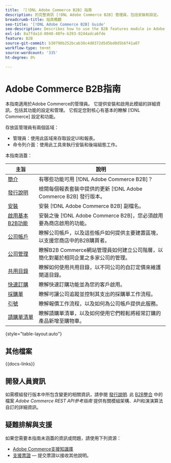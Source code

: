 ```yaml
---
title: 『[!DNL Adobe Commerce B2B] 指南
description: 的完整資訊 [!DNL Adobe Commerce B2B] 管理員，包括安裝和設定。
breadcrumb-title: 指南概觀
seo-title: '[!DNL Adobe Commerce B2B] Guide'
seo-description: Describes how to use the B2B features module in Adobe Commerce.
exl-id: 8a7fda1d-0040-48fe-b393-9244adca6fde
feature: B2B
source-git-commit: b30790b252bcab38c4d0372d5d5bd0d5b6f41a07
workflow-type: tm+mt
source-wordcount: '335'
ht-degree: 0%

---
```


# Adobe Commerce B2B指南

本指南適用於Adobe Commerce的管理員。 它提供安裝和啟用此模組的詳細資訊，包括其功能的設定和管理。 它假定您對核心有基本的瞭解 [!DNL Commerce] 設定和功能。

存放區管理員有兩個區域：

- 管理員：使用此區域來存取設定UI和報表。
- 命令列介面：使用此工具來執行安裝和後端組態工作。

本指南涵蓋：

| 主旨 | 說明 |
| ------- | ----------- |
| [簡介](introduction.md) | 有哪些功能可用 [!DNL Adobe Commerce B2B]？ |
| [發行說明](release-notes.md) | 檢閱每個報表套裝中提供的更新 [!DNL Adobe Commerce B2B] 發行版本。 |
| [安裝](install.md) | 安裝 [!DNL Adobe Commerce B2B] 副檔名。 |
| [啟用基本B2B功能](enable-basic-features.md) | 安裝之後 [!DNL Adobe Commerce B2B]，您必須啟用要為商店啟用的功能。 |
| [公司帳戶](account-companies.md) | 瞭解公司帳戶，以及這些帳戶如何提供主要建置區塊，以支援您商店中的B2B購買者。 |
| [公司管理](manage-companies.md) | 瞭解B2B Commerce網站管理員如何建立公司階層，以簡化對屬於相同企業之多家公司的管理。 |
| [共用目錄](catalog-shared.md) | 瞭解如何使用共用目錄，以不同公司的自訂定價來維護閘道目錄。 |
| [快速訂購](quick-order.md) | 瞭解快速訂購功能並為您的客戶啟用。 |
| [採購單](purchase-order-flow.md) | 瞭解可讓公司追蹤並控制其支出的採購單工作流程。 |
| [引號](quotes.md) | 瞭解報價工作流程，以及如何為公司帳戶提供此服務。 |
| [請購單清單](requisition-lists.md) | 瞭解請購單清單，以及如何使用它們輕鬆將經常訂購的產品新增至購物車。 |

{style="table-layout:auto"}

## 其他檔案

{{docs-links}}

## 開發人員資訊

如需模組發行版本中所包含變更的相關資訊，請參閱 [發行說明](release-notes.md). 此 [B2B整合](https://developer.adobe.com/commerce/webapi/rest/b2b/) 中的檔案 _Adobe Commerce REST API參考指南_  提供有關模組架構、API和演演算法自訂的詳細資訊。

## 疑難排解與支援

如果您需要本指南未涵蓋的資訊或問題，請使用下列資源：

- [Adobe Commerce支援知識庫](https://experienceleague.adobe.com/docs/commerce-knowledge-base/kb/overview.html)
- [支援票證](https://experienceleague.adobe.com/docs/commerce-knowledge-base/kb/help-center-guide/magento-help-center-user-guide.html#submit-ticket) — 提交票證以接收其他說明。
